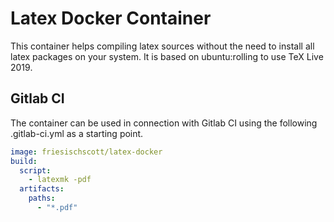 Latex Docker Container
=====
This container helps compiling latex sources without the need to install all latex packages on your system. It is based on ubuntu:rolling to use TeX Live 2019.

Gitlab CI
-----
The container can be used in connection with Gitlab CI using the following .gitlab-ci.yml as a starting point.
```yaml
image: friesischscott/latex-docker
build:
  script:
    - latexmk -pdf
  artifacts:
    paths:
      - "*.pdf"
```
